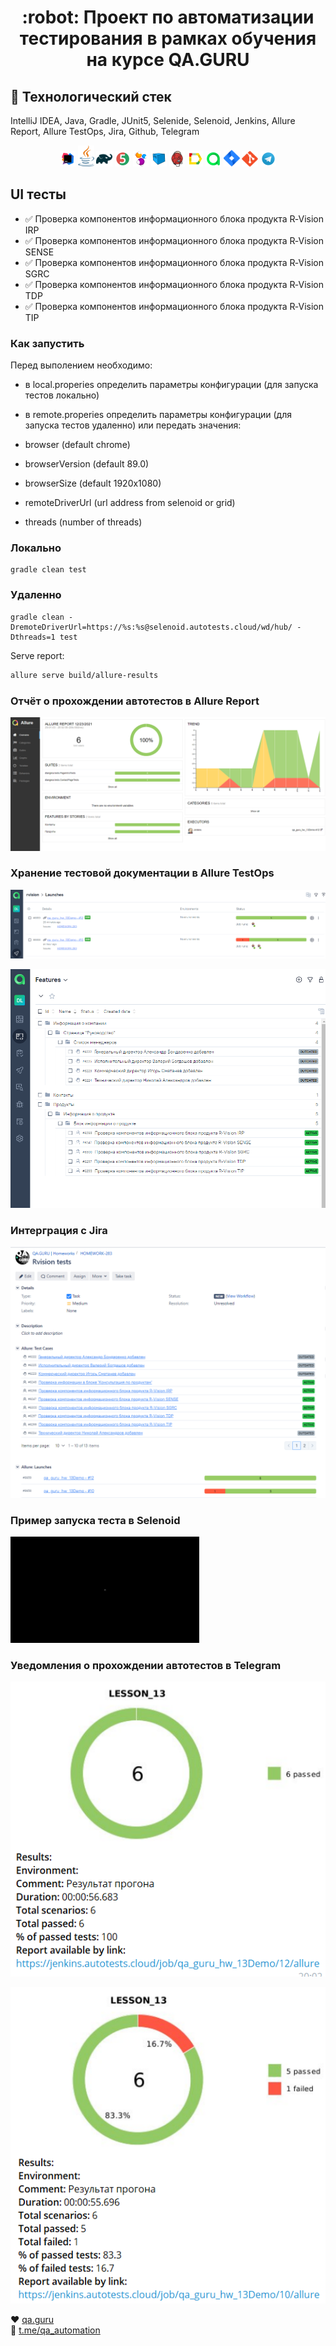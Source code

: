 <h1 align="center"> :robot: Проект по автоматизации тестирования в рамках обучения на курсе QA.GURU </h1>

## :rocket: Технологический стек

IntelliJ IDEA, Java, Gradle, JUnit5, Selenide, Selenoid, Jenkins, Allure Report, Allure TestOps,
Jira, Github, Telegram

<p  align="center"

<code><img width="5%" title="IntelliJ IDEA" src="images/logo/IDEA-logo.svg"></code>
<code><img width="5%" title="Java" src="images/logo/java-logo.svg"></code>
<code><img width="5%" title="Gradle" src="images/logo/gradle-logo.svg "></code>
<code><img width="5%" title="JUnit5" src="images/logo/junit5-logo.svg"></code>
<code><img width="5%" title="Selenide" src="images/logo/selenide-logo.svg"></code>
<code><img width="5%" title="Selenoid" src="images/logo/selenoid-logo.svg"></code>
<code><img width="5%" title="Jenkins" src="images/logo/jenkins-logo.svg"></code>
<code><img width="5%" title="Allure Report" src="images/logo/allure-Report-logo.svg"></code>
<code><img width="5%" title="Allure TestOps" src="images/logo/allure-ee-logo.svg"></code>
<code><img width="5%" title="Jira" src="images/logo/jira-logo.svg"></code>
<code><img width="5%" title="Github" src="images/logo/git-logo.svg"></code>
<code><img width="5%" title="Telegram" src="images/logo/Telegram.svg"></code>
</p>

## UI тесты

* ✅ Проверка компонентов информационного блока продукта R‑Vision IRP
* ✅ Проверка компонентов информационного блока продукта R‑Vision SENSE
* ✅ Проверка компонентов информационного блока продукта R‑Vision SGRC
* ✅ Проверка компонентов информационного блока продукта R‑Vision TDP
* ✅ Проверка компонентов информационного блока продукта R‑Vision TIP

### Как запустить

Перед выполением необходимо:

* в local.properies определить параметры конфигурации (для запуска тестов локально)
* в remote.properies определить параметры конфигурации (для запуска тестов удаленно) или передать
  значения:

* browser (default chrome)
* browserVersion (default 89.0)
* browserSize (default 1920x1080)
* remoteDriverUrl (url address from selenoid or grid)
* threads (number of threads)

### Локально

```
gradle clean test
```

### Удаленно

```
gradle clean -DremoteDriverUrl=https://%s:%s@selenoid.autotests.cloud/wd/hub/ -Dthreads=1 test
```

Serve report:

```bash
allure serve build/allure-results
```

### Отчёт о прохождении автотестов в Allure Report

<p align="center">
  <img src="images/readme13forDemo/Allure_Report.png">
</p>

### Хранение тестовой документации в Allure TestOps

<p align="center">
  <img src="images/readme13forDemo/Allure_TestOps1.png">
</p>

<p align="center">
  <img src="images/readme13forDemo/Allure_TestOps2.png">
</p>

### Интерграция с Jira

<p align="center">
  <img src="images/readme13forDemo/Jira.png">
</p>

### Пример запуска теста в Selenoid

<p  align="left"
<code><img width="60%" title="Selenoid" src="images/demo1.gif"></code>
</p>

### Уведомления о прохождении автотестов в Telegram

<p align="center">
  <img src="images/readme13forDemo/Telegram_1.png">
</p>

<p align="center">
  <img src="images/readme13forDemo/Telegram_2.png">
</p>

:heart: <a target="_blank" href="https://qa.guru">qa.guru</a><br/>
:blue_heart: <a target="_blank" href="https://t.me/qa_automation">t.me/qa_automation</a>
